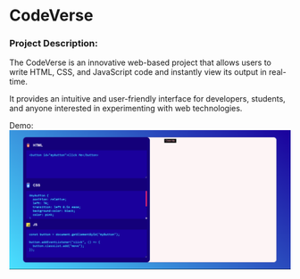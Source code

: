 <h1>CodeVerse</h1>
<h3>Project Description:</h3>
<p>The CodeVerse is an innovative web-based project that allows users to write HTML, CSS, and JavaScript code and instantly view its output in real-time.</p><p>It provides an intuitive and user-friendly interface for developers, students, and anyone interested in experimenting with web technologies.</p>

Demo: 
<br>
<img src="https://github.com/Khushi260/CodeVerse/blob/main/codeverse.png">

